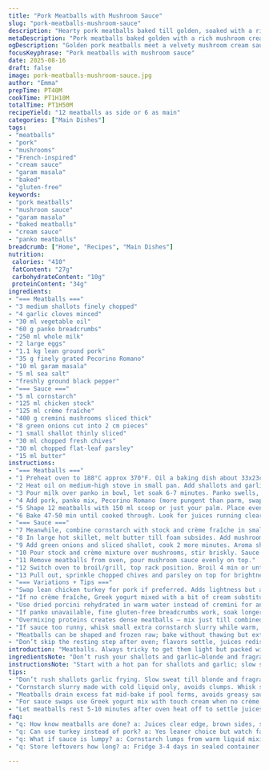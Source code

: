 ```yaml
---
title: "Pork Meatballs with Mushroom Sauce"
slug: "pork-meatballs-mushroom-sauce"
description: "Hearty pork meatballs baked till golden, soaked with a rich mushroom and cream sauce thickened with cornstarch; uses panko soaked in milk and eggs for light texture; spiced with garam masala, finished with fresh herbs. Includes alternatives like turkey instead of pork or Greek yogurt swap. Cook times tweaked to focus on visual and aroma cues. Practical tips for drying mushrooms properly and checking doneness beyond timers. Sauce simmers to velvety texture, no need to rush. Garnish with fresh parsley and chives adds a bright contrast. Serves as main or side. No gluten or nuts."
metaDescription: "Pork meatballs baked golden with a rich mushroom cream sauce thickened with cornstarch; notes of garam masala, fresh herbs finish. Versatile and without gluten or nuts."
ogDescription: "Golden pork meatballs meet a velvety mushroom cream sauce thickened just right. Garam masala warmth, fresh herbs sharpness. Cooked slow, finished broil for texture."
focusKeyphrase: "Pork meatballs with mushroom sauce"
date: 2025-08-16
draft: false
image: pork-meatballs-mushroom-sauce.jpg
author: "Emma"
prepTime: PT40M
cookTime: PT1H10M
totalTime: PT1H50M
recipeYield: "12 meatballs as side or 6 as main"
categories: ["Main Dishes"]
tags:
- "meatballs"
- "pork"
- "mushrooms"
- "French-inspired"
- "cream sauce"
- "garam masala"
- "baked"
- "gluten-free"
keywords:
- "pork meatballs"
- "mushroom sauce"
- "garam masala"
- "baked meatballs"
- "cream sauce"
- "panko meatballs"
breadcrumb: ["Home", "Recipes", "Main Dishes"]
nutrition: 
 calories: "410"
 fatContent: "27g"
 carbohydrateContent: "10g"
 proteinContent: "34g"
ingredients:
- "=== Meatballs ==="
- "3 medium shallots finely chopped"
- "4 garlic cloves minced"
- "30 ml vegetable oil"
- "60 g panko breadcrumbs"
- "250 ml whole milk"
- "2 large eggs"
- "1.1 kg lean ground pork"
- "35 g finely grated Pecorino Romano"
- "10 ml garam masala"
- "5 ml sea salt"
- "freshly ground black pepper"
- "=== Sauce ==="
- "5 ml cornstarch"
- "125 ml chicken stock"
- "125 ml crème fraîche"
- "400 g cremini mushrooms sliced thick"
- "8 green onions cut into 2 cm pieces"
- "1 small shallot thinly sliced"
- "30 ml chopped fresh chives"
- "30 ml chopped flat-leaf parsley"
- "15 ml butter"
instructions:
- "=== Meatballs ==="
- "1 Preheat oven to 188°C approx 370°F. Oil a baking dish about 33x23cm lightly. Leaving it slightly sticky helps meatballs not slide during baking, trust me."
- "2 Heat oil on medium-high stove in small pan. Add shallots and garlic. Sweat till just browned, about 3-4 min. You want aroma, not burnt. Dump this mix into large bowl—stop them cooking."
- "3 Pour milk over panko in bowl, let soak 6-7 minutes. Panko swells, keeps meatballs airy. Stir in eggs. Don’t rush, get even mix."
- "4 Add pork, panko mix, Pecorino Romano (more pungent than parm, swap if needed), garam masala, salt, pepper. Mix by hand. Don’t overwork or tough, lightly combine enough to hold shape."
- "5 Shape 12 meatballs with 150 ml scoop or just your palm. Place evenly spaced in baking dish. Chill in fridge if you want, helps them hold shape but not required."
- "6 Bake 47-50 min until cooked through. Look for juices running clear, brown color on sides. If uncertain, poke — slight springy touch means done. Fat will render; drain excess from pan to avoid greasy sauce."
- "=== Sauce ==="
- "7 Meanwhile, combine cornstarch with stock and crème fraîche in small bowl, whisk smooth. Cornstarch clumps ruin sauce texture, so no lumps allowed."
- "8 In large hot skillet, melt butter till foam subsides. Add mushrooms, season with salt and pepper, cook stirring over medium-high heat till golden brown and shrinking, about 6-8 min. When you hear sizzle and see moisture evaporate, you’re nailing it."
- "9 Add green onions and sliced shallot, cook 2 more minutes. Aroma should be earthy but fresh from onions — take a breath, that’s your cue."
- "10 Pour stock and crème mixture over mushrooms, stir briskly. Sauce will bubble and thicken within a couple minutes, coat back of spoon. Low simmer only, too hot breaks dairy."
- "11 Remove meatballs from oven, pour mushroom sauce evenly on top."
- "12 Switch oven to broil/grill, top rack position. Broil 4 min or until meatballs develop golden crust, sauce thickens more. Watch closely — color changes fast. Should not burn. The smell should be nutty and rich."
- "13 Pull out, sprinkle chopped chives and parsley on top for brightness. Serve immediately."
- "=== Variations + Tips ==="
- "Swap lean chicken turkey for pork if preferred. Adds lightness but adjust fats in sauce accordingly; may need more butter."
- "If no crème fraîche, Greek yogurt mixed with a bit of cream substitutes well—add after sauce off heat to avoid curdling."
- "Use dried porcini rehydrated in warm water instead of cremini for an intense mushroom flavor. Pat dry thoroughly to avoid watery sauce."
- "If panko unavailable, fine gluten-free breadcrumbs work, soak longer."
- "Overmixing proteins creates dense meatballs — mix just till combined, lightly."
- "If sauce too runny, whisk small extra cornstarch slurry while warm, little at a time."
- "Meatballs can be shaped and frozen raw; bake without thawing but extend time and check doneness visually."
- "Don’t skip the resting step after oven; flavors settle, juices redistribute."
introduction: "Meatballs. Always tricky to get them light but packed with flavor. Tried dry crumbs, soggy mix, overcooked mush — learned patience matters. Panko soaked in milk softens the texture without collapsing. Garlic and shallots, browned just right, punch the flavor like a seasoned pro, not amateur hour. Garam masala sneaks in an unexpected depth, keeps it from turning bland pork mush. Sauce is critical. Sauté mushrooms till they sweat and brown, smell shifts from forest dirt to caramelized magic. Thickened cream envelops meatballs, coats your fingers if you’re sneaky enough to touch. Broiling to finish? Creates a shiny crust, flavor pops. Timing’s not exact. Look, feel, smell for done. Cooking’s touch, not timer’s tick. Grease skimmed—don’t drown them. Herby finish cuts through richness. No nuts, gluten skipped. Kitchen-tested, adjusted, repeated; this works."
ingredientsNote: "Don’t rush your shallots and garlic—blonde and fragrant beats brown and bitter every time. Panko breadcrumbs must soak fully; otherwise, dry mix, tough meatballs. Tried fine breadcrumbs—too heavy, dense. Cheese change from parmesan to pecorino adds sharper edge, but swap any hard grater you like. Garam masala gives warmth; if unavailable, mild curry powder adjusts well. For sauce, always mix cornstarch with cold liquid first—avoid lumps. Cremini mushrooms preferred for their subtle earthiness; rehydrated porcini create richer notes but release water—dry well. Green onions add crisp freshness; skip if no access, add more parsley, chives instead. Butter in sauce adds silkiness; olive oil steers flavor differently but works. Dairy swapped carefully—yogurt can curdle, so add off heat. Season carefully since stock and cream add salt already. Fresh herbs at end brighten dish; dried herbs won't do the trick here."
instructionsNote: "Start with a hot pan for shallots and garlic; slow sweat, don't rush or you risk bitter burnt bits. Dough texture matters—mix with hands gently, no pounding. Formed meatballs should feel firm but springy, not packed. If they crack, meat is dry or panko wasn’t soaked enough. Oven bake till juices run clear, gentle bounce indicates done. Drain excess grease mid-bake if pooled; keeps sauce from oily. Mushroom stage—wait for moisture to evaporate and mushrooms to brown. You hear sizzle, smell deep earth pop out. Adding liquid too soon? Sauce diluted, flavor slackens. Cornstarch slurry added to cold liquid prevents clumps. Stir sauce constantly when adding slurry, medium heat only—boil breaks cream, causes separation. Broil meatballs for final 4 minutes; watch closely, color changes fast. Meatballs should be golden brown, crusted but moist inside. Fresh herbs tossed on last add fresh aroma and color contrast. Serve hot, sauce glossy and thick enough to coat spoon. Leftovers reheat on low to protect sauce texture. Always taste and adjust salt pepper at end."
tips:
- "Don’t rush shallots garlic frying. Slow sweat till blonde and fragrant, brown means bitter later. Timing shows in aroma and slightly softened bits. Toss quickly into bowl to stop cooking, avoid mushy mush. Moisture crucial, panko soaked fully in milk. Under-soaked means dry crumb, dense meatballs result. When mixing proteins, hands better than tools. Overmix toughens meat into chewy. Use gentle fold, barely combined. Shape firm but with spring, if cracks form mix too dry or panko missed soak. Baking close to 50 minutes needed. Juices clear edge color brown good doneness. Poke gently with finger, slight spring bounce, not soft or hard."
- "Cornstarch slurry made with cold liquid only, avoids clumps. Whisk smooth no lumps because lumps ruin smooth sauce texture. Butter melts hot enough when foam subsides. Mushrooms need steady medium-high stir brown and shrink about 6-8 minutes. Listen for sizzle moisture evaporates, smell change from raw earth to caramelized nutty notes. Add onions and shallot last to keep some snap and freshness. Sauce simmer low only after adding slurry, bubbling gently coats spoon back fine thickness. Too hot breaks dairy; separates sauce. If sauce too thin later, whisk small cornstarch bit warm sauce then stir till thickening resumes."
- "Meatballs drain excess fat mid-bake if pool forms, avoids greasy sauce fat layering on top. Use wide shallow baking dish 33x23cm spreads heat evenly, prevents steaming. If using frozen shaped balls bake longer 5-10 minutes depending on oven, check with visual cues not timers. After baking broil 4 minutes max top rack for golden crust texture contrast. Watch color changes fast at broiling or burns. Herbs reserved till last second or slapped on just before serve brightens dish with fresh sharpness and color pop. Dried herbs too dull for last step."
- "For sauce swaps use Greek yogurt mix with touch cream when no crème fraîche; add only off heat or curdling happens fast with heat. Olive oil can replace butter but shifts flavor, not as silky or rich, good if dairy restricted. Porcini dried mushrooms soaked warm water give intense earthiness but pat dry hard to remove excess water. Too wet mushrooms dilute sauce flavor and thin texture. Gluten-free fine breadcrumbs okay but longer soak to same hydration as panko. Garam masala warmer spice than curry powder but curry works as milder substitute without overpowering."
- "Let meatballs rest 5-10 minutes after oven heat off to settle juices inside; skip rest and dryness risk higher. Texture improves with slight cooling. Sauce reheats gently low heat only, preserves creamy texture no curdling. Leftover meatballs bake again or gently pan reheat with fresh herbs for added freshness. Salt carefully at finish taste because stock and crème already salty, adjust pepper freely. Watch oven temps, modern ovens vary so use aroma, sight, feel cues over strict clock. If sauce thickens too fast, add splash stock to loosen then simmer after."
faq:
- "q: How know meatballs are done? a: Juices clear edge, brown sides, slight springy bounce. Poke not mushy not hard. Smell earthy, caramel hints. Timing varies oven so watch cues more than clocks."
- "q: Can use turkey instead of pork? a: Yes leaner choice but watch fat balance in sauce. Butter maybe more needed. Meatballs dryer if no fat in meat, soak panko proper. Adjust cook times slightly longer for moist."
- "q: What if sauce is lumpy? a: Cornstarch lumps from warm liquid mixing, always cold liquid first. Whisk hard to break clumps or strain. Add slurry slow, constant stirring helps. If clumps remain, start over small portion carefully."
- "q: Store leftovers how long? a: Fridge 3-4 days in sealed container. Sauce thickens - reheat gently low heat. Freeze raw meatballs shaped, bake from frozen with longer time. Defrost overnight preferred but not required if careful with doneness cues."

---
```

